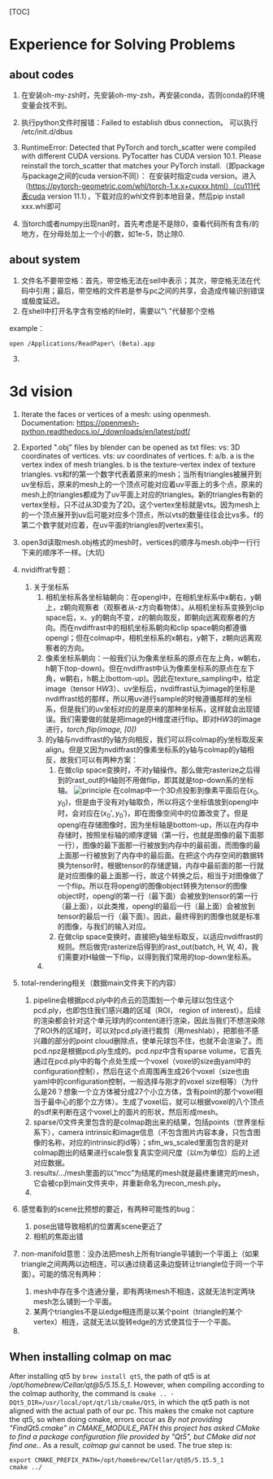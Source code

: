 [TOC]
# Experience for Solving Problems

## about codes
1. 在安装oh-my-zsh时，先安装oh-my-zsh，再安装conda，否则conda的环境变量会找不到。
2. 执行python文件时报错：Failed to establish dbus connection。
可以执行 /etc/init.d/dbus
3. RuntimeError: Detected that PyTorch and torch_scatter were compiled with different CUDA versions. PyTocatter has CUDA version 10.1. Please reinstall the torch_scatter that matches your PyTorch install.（即package与package之间的cuda version不同）：
   在安装时指定cuda version。进入（https://pytorch-geometric.com/whl/torch-1.x.x+cuxxx.html）（cu111代表cuda version 11.1），下载对应的whl文件到本地目录，然后pip install xxx.whl即可

4. 当torch或者numpy出现nan时，首先考虑是不是除0，查看代码所有含有/的地方，在分母处加上一个小的数，如1e-5，防止除0.

## about system
1. 文件名不要带空格：首先，带空格无法在sell中表示；其次，带空格无法在代码中引用；最后，带空格的文件若是参与pc之间的共享，会造成传输识别错误或极度延迟。
2. 在shell中打开名字含有空格的file时，需要以"\ "代替那个空格

example：
``` shell
open /Applications/ReadPaper\ (Beta).app
```
3. 

# 3d vision
1. Iterate the faces or vertices of a mesh: using openmesh.
   Documentation: https://openmesh-python.readthedocs.io/_/downloads/en/latest/pdf/
2. Exported ".obj" files by blender can be opened as txt files:
   vs: 3D coordinates of vertices.
   vts: uv coordinates of vertices.
   f: a/b. a is the vertex index of mesh triangles. b is the texture-vertex index of texture triangles.
   vs和f的第一个数字代表着原来的mesh；当所有triangles被展开到uv坐标后，原来的mesh上的一个顶点可能对应着uv平面上的多个点，原来的mesh上的triangles都成为了uv平面上对应的triangles。新的triangles有新的vertex坐标，只不过从3D变为了2D。这个vertex坐标就是vts。因为mesh上的一个顶点展开到uv后可能对应多个顶点，所以vts的数量往往会比vs多。f的第二个数字就对应着，在uv平面的triangles的vertex索引。

3. open3d读取mesh.obj格式的mesh时，vertices的顺序与mesh.obj中一行行下来的顺序不一样。(大坑)
4. nvidiffrat专题：
   1. 关于坐标系
      1. 相机坐标系各坐标轴朝向：在opengl中，在相机坐标系中x朝右，y朝上，z朝向观察者（观察者从-z方向看物体）。从相机坐标系变换到clip space后，x、y的朝向不变，z的朝向取反，即朝向远离观察者的方向。而在nvdiffrast中的相机坐标系朝向和clip space朝向都遵循opengl；但在colmap中，相机坐标系的x朝右，y朝下，z朝向远离观察者的方向。
      2. 像素坐标系朝向：一般我们认为像素坐标系的原点在左上角，w朝右，h朝下(top-down)。但在nvdiffrast中认为像素坐标系的原点在左下角，w朝右，h朝上(bottom-up)。因此在texture_sampling中，给定image（tensor H*W*3）、uv坐标后，nvdiffrast认为image的坐标是nvdiffrast给的那样，所以用uv进行sample的时候遵循那样的坐标系，但是我们的uv坐标对应的是原来的那种坐标系，这样就会出现错误。我们需要做的就是把image的H维度进行flip。即对H*W*3的image进行，*torch.flip(image, [0])*
      3. 的y轴与nvdiffrast的y轴方向相反，我们可以将colmap的y坐标取反来align。但是又因为nvdiffrast的像素坐标系的y轴与colmap的y轴相反，故我们可以有两种方案：
         1. 在做clip space变换时，不对y轴操作。那么做完rasterize之后得到的rast_out的H轴则不用做flip，即其就是top-down系的坐标轴。
         ![principle](./images/coordinate.jpg)
         在colmap中一个3D点投影到像素平面后在$(x_0,y_0)$，但是由于没有对y轴取负，所以将这个坐标值放到opengl中时，会对应在$(x_0', y_0')$，即在图像空间中的位置改变了。但是opengl在存储图像时，因为坐标轴是bottom-up，所以在内存中存储时，按照坐标轴的顺序逻辑（第一行，也就是图像的最下面那一行），图像的最下面那一行被放到内存中的最前面，而图像的最上面那一行被放到了内存中的最后面。在把这个内存空间的数据转换为tensor时，根据tensor的存储逻辑，内存中最前面的那一行就是对应图像的最上面那一行，故这个转换之后，相当于对图像做了一个flip。所以在将opengl的图像object转换为tensor的图像object时，opengl的第一行（最下面）会被放到tensor的第一行（最上面），以此类推，opengl的最后一行（最上面）会被放到tensor的最后一行（最下面）。因此，最终得到的图像也就是标准的图像，与我们的输入对应。
         2. 在做clip space变换时，直接把y轴坐标取反，以适应nvdiffrast的规则。然后做完rasterize后得到的rast_out(batch, H, W, 4)，我们需要对H轴做一下flip，以得到我们常用的top-down坐标系。
      4.  

5.  total-rendering相关（数据main文件夹下的内容）
    1. pipeline会根据pcd.ply中的点云的范围划一个单元球以包住这个pcd.ply，也即包住我们感兴趣的区域（ROI， region of interest）。后续的渲染都会针对这个单元球内的content进行渲染，因此当我们不想渲染除了ROI外的区域时，可以对pcd.ply进行裁剪（用meshlab），把那些不感兴趣的部分的point cloud删除点，使单元球包不住，也就不会渲染了。而pcd.npz是根据pcd.ply生成的。pcd.npz中含有sparse volume，它首先通过在pcd.ply中的每个点处生成一个voxel（voxel的size由yaml中的configuration控制），然后在这个点周围再生成26个voxel（size也由yaml中的configuration控制，一般选择与刚才的voxel size相等）（为什么是26？想象一个立方体被分成27个小立方体，含有point的那个voxel相当于最中心的那个立方体）。生成了voxel后，就可以根据voxel的八个顶点的sdf来判断在这个voxel上的面片的形状，然后形成mesh。
    2. sparse/0文件夹里包含的是colmap跑出来的结果，包括points（世界坐标系下），camera intrinsic和image信息（不包含图片内容本身，只包含图像的名称，对应的intrinsic的id等）；sfm_ws_scaled里面包含的是对colmap跑出的结果进行scale恢复真实空间尺度（以m为单位）后的上述对应数据。
    3. results/.../mesh里面的以“mcc”为结尾的mesh就是最终重建完的mesh，它会被cp到main文件夹中，并重新命名为recon_mesh.ply。
    4. 
6. 感觉看到的scene比预想的要近，有两种可能性的bug：
   1. pose出错导致相机的位置离scene更近了
   2. 相机的焦距出错

7. non-manifold意思：没办法把mesh上所有triangle平铺到一个平面上（如果triangle之间两两以边相连，可以通过绕着这条边旋转让triangle位于同一个平面）。可能的情况有两种：
   1. mesh中存在多个连通分量，即有两块mesh不相连，这就无法判定两块mesh怎么铺到一个平面。
   2. 某两个triangles不是以edge相连而是以某个point（triangle的某个vertex）相连，这就无法以旋转edge的方式使其位于一个平面。
8. 


## When installing colmap on mac
After installing qt5 by ```brew install qt5```, the path of qt5 is at */opt/homebrew/Cellar/qt@5/5.15.5_1*. However, when compiling according to the colmap authority, the command is ```cmake .. -DQt5_DIR=/usr/local/opt/qt/lib/cmake/Qt5```, in which the qt5 path is not aligned with the actual path of our pc. This makes the cmake not capture the qt5, so when doing cmake, errors occur as *By not providing "FindQt5.cmake" in CMAKE_MODULE_PATH this project has asked CMake to find a package configuration file provided by "Qt5", but CMake did not find one.*. As a result, *colmap gui* cannot be used. The true step is:
``` shell
export CMAKE_PREFIX_PATH=/opt/homebrew/Cellar/qt@5/5.15.5_1  
cmake ../
```